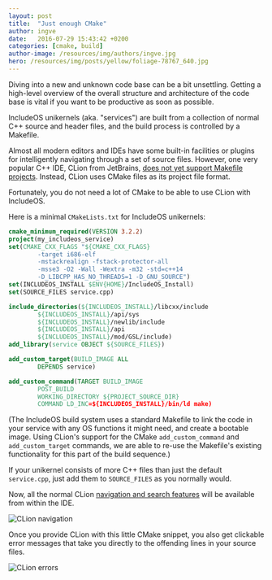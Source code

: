 ```yaml
---
layout: post
title:  "Just enough CMake"
author: ingve
date:   2016-07-29 15:43:42 +0200
categories: [cmake, build]
author-image: /resources/img/authors/ingve.jpg
hero: /resources/img/posts/yellow/foliage-78767_640.jpg
---
```

Diving into a new and unknown code base can be a bit unsettling. Getting a high-level overview of the overall structure and architecture of the code base is vital if you want to be productive as soon as possible.

IncludeOS unikernels (aka. "services") are built from a collection of normal C++ source and header files, and the build process is controlled by a Makefile.

Almost all modern editors and IDEs have some built-in facilities or plugins for intelligently navigating through a set of source files. However, one very popular C++ IDE, CLion from JetBrains, [does not yet support Makefile projects](https://youtrack.jetbrains.com/issue/CPP-494). Instead, CLion uses CMake files as its project file format.

Fortunately, you do not need a lot of CMake to be able to use CLion with IncludeOS.

Here is a minimal `CMakeLists.txt` for IncludeOS unikernels:

```cmake
cmake_minimum_required(VERSION 3.2.2)
project(my_includeos_service)
set(CMAKE_CXX_FLAGS "${CMAKE_CXX_FLAGS}
        -target i686-elf
        -mstackrealign -fstack-protector-all
        -msse3 -O2 -Wall -Wextra -m32 -std=c++14
        -D_LIBCPP_HAS_NO_THREADS=1 -D_GNU_SOURCE")
set(INCLUDEOS_INSTALL $ENV{HOME}/IncludeOS_Install)
set(SOURCE_FILES service.cpp)

include_directories(${INCLUDEOS_INSTALL}/libcxx/include
        ${INCLUDEOS_INSTALL}/api/sys
        ${INCLUDEOS_INSTALL}/newlib/include
        ${INCLUDEOS_INSTALL}/api
        ${INCLUDEOS_INSTALL}/mod/GSL/include)
add_library(service OBJECT ${SOURCE_FILES})

add_custom_target(BUILD_IMAGE ALL
        DEPENDS service)

add_custom_command(TARGET BUILD_IMAGE
        POST_BUILD
        WORKING_DIRECTORY ${PROJECT_SOURCE_DIR}
        COMMAND LD_INC=${INCLUDEOS_INSTALL}/bin/ld make)
```
(The IncludeOS build system uses a standard Makefile to link the code in your service with any OS functions it might need, and create a bootable image. Using CLion's support for the CMake `add_custom_command` and `add_custom_target` commands, we are able to re-use the Makefile's existing functionality for this part of the build sequence.)

If your unikernel consists of more C++ files than just the default `service.cpp`, just add them to `SOURCE_FILES` as you normally would.

Now, all the normal CLion [navigation and search features](https://blog.jetbrains.com/clion/2015/03/search-and-navigation-in-clion/) will be available from within the IDE.

![CLion navigation]({{site-url}}/resources/img/posts/just-enough-cmake-navigation.png)

Once you provide CLion with this little CMake snippet, you also get clickable error messages that take you directly to the offending lines in your source files.

![CLion errors]({{site-url}}/resources/img/posts/just-enough-cmake-errors.png)
